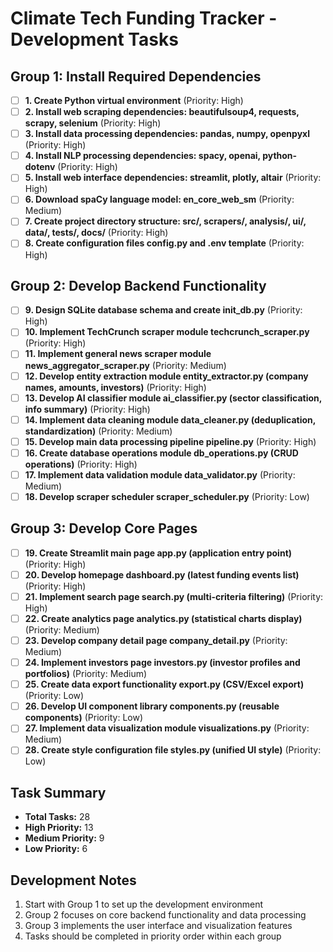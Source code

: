 # Climate Tech Funding Tracker - Development Tasks

## Group 1: Install Required Dependencies

- [ ] **1. Create Python virtual environment** (Priority: High)
- [ ] **2. Install web scraping dependencies: beautifulsoup4, requests, scrapy, selenium** (Priority: High)
- [ ] **3. Install data processing dependencies: pandas, numpy, openpyxl** (Priority: High)
- [ ] **4. Install NLP processing dependencies: spacy, openai, python-dotenv** (Priority: High)
- [ ] **5. Install web interface dependencies: streamlit, plotly, altair** (Priority: High)
- [ ] **6. Download spaCy language model: en_core_web_sm** (Priority: Medium)
- [ ] **7. Create project directory structure: src/, scrapers/, analysis/, ui/, data/, tests/, docs/** (Priority: High)
- [ ] **8. Create configuration files config.py and .env template** (Priority: High)

## Group 2: Develop Backend Functionality

- [ ] **9. Design SQLite database schema and create init_db.py** (Priority: High)
- [ ] **10. Implement TechCrunch scraper module techcrunch_scraper.py** (Priority: High)
- [ ] **11. Implement general news scraper module news_aggregator_scraper.py** (Priority: Medium)
- [ ] **12. Develop entity extraction module entity_extractor.py (company names, amounts, investors)** (Priority: High)
- [ ] **13. Develop AI classifier module ai_classifier.py (sector classification, info summary)** (Priority: High)
- [ ] **14. Implement data cleaning module data_cleaner.py (deduplication, standardization)** (Priority: Medium)
- [ ] **15. Develop main data processing pipeline pipeline.py** (Priority: High)
- [ ] **16. Create database operations module db_operations.py (CRUD operations)** (Priority: High)
- [ ] **17. Implement data validation module data_validator.py** (Priority: Medium)
- [ ] **18. Develop scraper scheduler scraper_scheduler.py** (Priority: Low)

## Group 3: Develop Core Pages

- [ ] **19. Create Streamlit main page app.py (application entry point)** (Priority: High)
- [ ] **20. Develop homepage dashboard.py (latest funding events list)** (Priority: High)
- [ ] **21. Implement search page search.py (multi-criteria filtering)** (Priority: High)
- [ ] **22. Create analytics page analytics.py (statistical charts display)** (Priority: Medium)
- [ ] **23. Develop company detail page company_detail.py** (Priority: Medium)
- [ ] **24. Implement investors page investors.py (investor profiles and portfolios)** (Priority: Medium)
- [ ] **25. Create data export functionality export.py (CSV/Excel export)** (Priority: Low)
- [ ] **26. Develop UI component library components.py (reusable components)** (Priority: Low)
- [ ] **27. Implement data visualization module visualizations.py** (Priority: Medium)
- [ ] **28. Create style configuration file styles.py (unified UI style)** (Priority: Low)

## Task Summary

- **Total Tasks:** 28
- **High Priority:** 13
- **Medium Priority:** 9
- **Low Priority:** 6

## Development Notes

1. Start with Group 1 to set up the development environment
2. Group 2 focuses on core backend functionality and data processing
3. Group 3 implements the user interface and visualization features
4. Tasks should be completed in priority order within each group